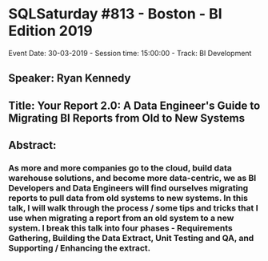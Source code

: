 # SQLSaturday #813 - Boston - BI Edition 2019
Event Date: 30-03-2019 - Session time: 15:00:00 - Track: BI Development
## Speaker: Ryan Kennedy
## Title: Your Report 2.0:  A Data Engineer's Guide to Migrating BI Reports from Old to New Systems
## Abstract:
### As more and more companies go to the cloud, build data warehouse solutions, and become more data-centric, we as BI Developers and Data Engineers will find ourselves migrating reports to pull data from old systems to new systems.  In this talk, I will walk through the process / some tips and tricks that I use when migrating a report from an old system to a new system. I break this talk into four phases - Requirements Gathering, Building the Data Extract, Unit Testing and QA, and Supporting / Enhancing the extract.
